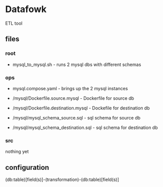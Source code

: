 # Datafowk

ETL tool

## files
### root
* mysql_to_mysql.sh - runs 2 mysql dbs with different schemas
### ops

* mysql.compose.yaml - brings up the 2 mysql instances

* /mysql/Dockerfile.source.mysql - Dockerfile for source db 
* /mysql/Dockerfile.destination.mysql - Dockefile for destination db
* /mysql/mysql_schema_source.sql - sql schema for source db
* /mysql/mysql_schema_destination.sql - sql schema for destination db 

### src

nothing yet


## configuration
(db:table)[field(s)]-(transformation)-(db:table)[field(s)]

